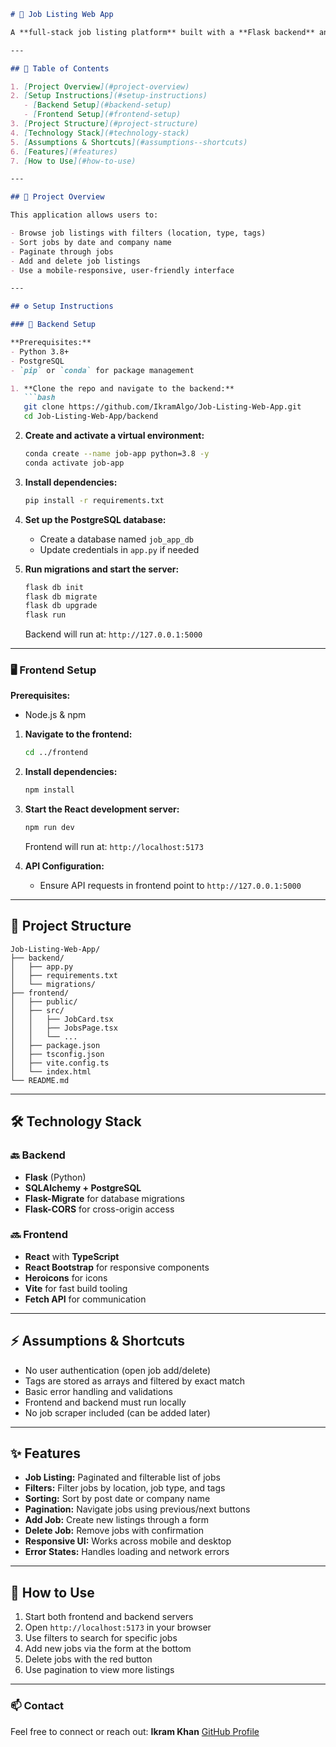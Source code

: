 ````markdown
# 💼 Job Listing Web App

A **full-stack job listing platform** built with a **Flask backend** and a **React + TypeScript frontend**. Users can browse, filter, sort, add, and delete job listings through a clean and responsive UI.

---

## 📌 Table of Contents

1. [Project Overview](#project-overview)  
2. [Setup Instructions](#setup-instructions)  
   - [Backend Setup](#backend-setup)  
   - [Frontend Setup](#frontend-setup)  
3. [Project Structure](#project-structure)  
4. [Technology Stack](#technology-stack)  
5. [Assumptions & Shortcuts](#assumptions--shortcuts)  
6. [Features](#features)  
7. [How to Use](#how-to-use)

---

## 📃 Project Overview

This application allows users to:

- Browse job listings with filters (location, type, tags)
- Sort jobs by date and company name
- Paginate through jobs
- Add and delete job listings
- Use a mobile-responsive, user-friendly interface

---

## ⚙️ Setup Instructions

### 🔧 Backend Setup

**Prerequisites:**
- Python 3.8+
- PostgreSQL
- `pip` or `conda` for package management

1. **Clone the repo and navigate to the backend:**
   ```bash
   git clone https://github.com/IkramAlgo/Job-Listing-Web-App.git
   cd Job-Listing-Web-App/backend
````

2. **Create and activate a virtual environment:**

   ```bash
   conda create --name job-app python=3.8 -y
   conda activate job-app
   ```

3. **Install dependencies:**

   ```bash
   pip install -r requirements.txt
   ```

4. **Set up the PostgreSQL database:**

   * Create a database named `job_app_db`
   * Update credentials in `app.py` if needed

5. **Run migrations and start the server:**

   ```bash
   flask db init
   flask db migrate
   flask db upgrade
   flask run
   ```

   Backend will run at: `http://127.0.0.1:5000`

---

### 🖥️ Frontend Setup

**Prerequisites:**

* Node.js & npm

1. **Navigate to the frontend:**

   ```bash
   cd ../frontend
   ```

2. **Install dependencies:**

   ```bash
   npm install
   ```

3. **Start the React development server:**

   ```bash
   npm run dev
   ```

   Frontend will run at: `http://localhost:5173`

4. **API Configuration:**

   * Ensure API requests in frontend point to `http://127.0.0.1:5000`

---

## 📁 Project Structure

```
Job-Listing-Web-App/
├── backend/
│   ├── app.py
│   ├── requirements.txt
│   └── migrations/
├── frontend/
│   ├── public/
│   ├── src/
│   │   ├── JobCard.tsx
│   │   ├── JobsPage.tsx
│   │   └── ...
│   ├── package.json
│   ├── tsconfig.json
│   ├── vite.config.ts
│   └── index.html
└── README.md
```

---

## 🛠️ Technology Stack

### 🔙 Backend

* **Flask** (Python)
* **SQLAlchemy + PostgreSQL**
* **Flask-Migrate** for database migrations
* **Flask-CORS** for cross-origin access

### 🔜 Frontend

* **React** with **TypeScript**
* **React Bootstrap** for responsive components
* **Heroicons** for icons
* **Vite** for fast build tooling
* **Fetch API** for communication

---

## ⚡ Assumptions & Shortcuts

* No user authentication (open job add/delete)
* Tags are stored as arrays and filtered by exact match
* Basic error handling and validations
* Frontend and backend must run locally
* No job scraper included (can be added later)

---

## ✨ Features

* **Job Listing:** Paginated and filterable list of jobs
* **Filters:** Filter jobs by location, job type, and tags
* **Sorting:** Sort by post date or company name
* **Pagination:** Navigate jobs using previous/next buttons
* **Add Job:** Create new listings through a form
* **Delete Job:** Remove jobs with confirmation
* **Responsive UI:** Works across mobile and desktop
* **Error States:** Handles loading and network errors

---

## 🧪 How to Use

1. Start both frontend and backend servers
2. Open `http://localhost:5173` in your browser
3. Use filters to search for specific jobs
4. Add new jobs via the form at the bottom
5. Delete jobs with the red button
6. Use pagination to view more listings

---

### 📫 Contact

Feel free to connect or reach out:
**Ikram Khan**
[GitHub Profile](https://github.com/IkramAlgo)
